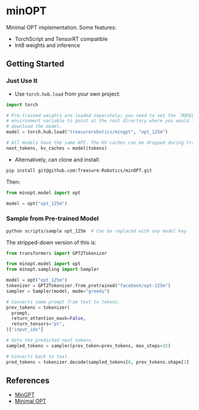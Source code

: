 # minOPT

Minimal OPT implementation. Some features:

- TorchScript and TensorRT compatible
- Int8 weights and inference

## Getting Started

### Just Use It

- Use `torch.hub.load` from your own project:

```python
import torch

# Pre-trained weights are loaded separately; you need to set the `MODEL_DIR`
# environment variable to point at the root directory where you would like to
# download the model.
model = torch.hub.load("treasurerobotics/mingpt", "opt_125m")

# All models have the same API. The KV caches can be dropped during training.
next_tokens, kv_caches = model(tokens)
```

- Alternatively, can clone and install:

```bash
pip install git@github.com:Treasure-Robotics/minOPT.git
```

Then:

```python
from minopt.model import opt

model = opt("opt_125m")
```

### Sample from Pre-trained Model

```bash
python scripts/sample opt_125m  # Can be replaced with any model key
```

The stripped-down version of this is:

```python
from transformers import GPT2Tokenizer

from minopt.model import opt
from minopt.sampling import Sampler

model = opt("opt_125m")
tokenizer = GPT2Tokenizer.from_pretrained("facebook/opt-125m")
sampler = Sampler(model, mode="greedy")

# Converts some prompt from text to tokens.
prev_tokens = tokenizer(
  prompt,
  return_attention_mask=False,
  return_tensors="pt",
)["input_ids"]

# Gets the predicted next tokens.
sampled_tokens = sampler(prev_token=prev_tokens, max_steps=32)

# Converts back to text.
pred_tokens = tokenizer.decode(sampled_tokens[0, prev_tokens.shape[1] :])
```

## References

- [MinGPT](https://github.com/karpathy/minGPT)
- [Minimal OPT](https://github.com/zphang/minimal-opt)
